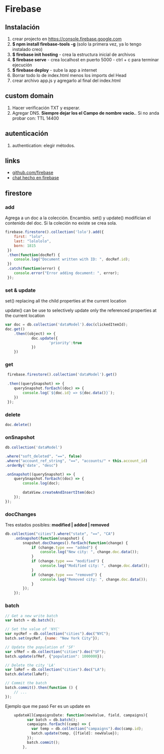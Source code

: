 # Firebase
## Instalación

1. crear projecto en https://console.firebase.google.com
1. **$ npm install firebase-tools -g** (solo la primera vez, ya lo tengo instalado creo)
1. **$ firebase init hosting**  - crea la estructura inicial de archivos
1. **$ firebase serve** - crea localhost en puerto 5000  - ctrl + c para terminar ejecución
1. **$ firebase deploy** - sube la app a internet 
1. Borrar todo lo de index.html menos los imports del Head
1. crear archivo app.js y agregarlo al final del index.html

## custom domain

1. Hacer verificación TXT y esperar.
2. Agregar DNS. **Siempre dejar los el Campo de nombre vacio.**. Si no anda probar con:  TTL 14400

## autenticación 

1. authentication: elegir métodos.



## links 
- [github.com/firebase](https://github.com/firebase)
- [chat hecho en firebase](https://github.com/othreecodes/friendlychat)




## firestore

### add
Agrega a un doc a la colección. Encambio. set() y update() modifician el contenido del doc.
Si la coleción no existe se crea sola.

```javascript
firebase.firestore().collection('lolo').add({
	first: "lolo",
	last: "lolololo",
	born: 1815
 })
 .then(function(docRef) {
	console.log("Document written with ID: ", docRef.id);
 })
 .catch(function(error) {
	console.error("Error adding document: ", error);
 });
```


### set & update

set() replacing all the child properties at the current location

update() can be use to selectively update only the referenced properties at the current location

```javascript
var doc = db.collection('dataModel').doc(clickedItemId);
doc.get()
	.then((object) => {
			doc.update({
					'priority':true
			})
	})
```

### get 

```javascript
 firebase.firestore().collection('dataModel').get()
 
 .then((querySnapshot) => {
	querySnapshot.forEach((doc) => {
	    console.log(`${doc.id} => ${doc.data()}`);
	})
 });
```

### delete

```javascript
doc.delete()
```

### onSnapshot

```javascript
db.collection('dataModel')

.where("soft_deleted", "==", false)
.where("account_ref_string", "==", "accounts/" + this.account_id)
.orderBy('date', "desc")

.onSnapshot((querySnapshot) => {
	querySnapshot.forEach((doc) => {
		console.log(doc);
		
		dataView.createAndInsertItem(doc)
	});
});

```
### docChanges

Tres estados posibles: **modified | added | removed**

```javascript
db.collection("cities").where("state", "==", "CA")
    .onSnapshot(function(snapshot) {
        snapshot.docChanges().forEach(function(change) {
            if (change.type === "added") {
                console.log("New city: ", change.doc.data());
            }
            if (change.type === "modified") {
                console.log("Modified city: ", change.doc.data());
            }
            if (change.type === "removed") {
                console.log("Removed city: ", change.doc.data());
            }
        });
    });
```
### batch

```javascript
// Get a new write batch
var batch = db.batch();

// Set the value of 'NYC'
var nycRef = db.collection("cities").doc("NYC");
batch.set(nycRef, {name: "New York City"});

// Update the population of 'SF'
var sfRef = db.collection("cities").doc("SF");
batch.update(sfRef, {"population": 1000000});

// Delete the city 'LA'
var laRef = db.collection("cities").doc("LA");
batch.delete(laRef);

// Commit the batch
batch.commit().then(function () {
    // ...
});


```


Ejemplo que me pasó Fer es un update en 

```javascript
    updateAllCampaignsDate: function(newValue, field, campaigns){
          var batch = db.batch();
          campaigns.forEach((camp) => {
            var temp = db.collection("campaigns").doc(camp.id);
            batch.update(temp, {[field]: newValue});
          });
          batch.commit();
        },
```
